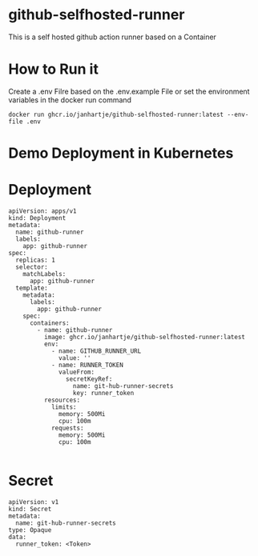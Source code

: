 # github-selfhosted-runner

This is a self hosted github action runner based on a Container

# How to Run it
Create a .env Filre based on the .env.example File or set the environment variables in the docker run command

```
docker run ghcr.io/janhartje/github-selfhosted-runner:latest --env-file .env 
```

# Demo Deployment in Kubernetes

# Deployment

```
apiVersion: apps/v1
kind: Deployment
metadata:
  name: github-runner
  labels:
    app: github-runner
spec:
  replicas: 1
  selector:
    matchLabels:
      app: github-runner
  template:
    metadata:
      labels:
        app: github-runner
    spec:
      containers:
        - name: github-runner
          image: ghcr.io/janhartje/github-selfhosted-runner:latest
          env:
            - name: GITHUB_RUNNER_URL
              value: ''
            - name: RUNNER_TOKEN
              valueFrom:
                secretKeyRef:
                  name: git-hub-runner-secrets
                  key: runner_token
          resources:
            limits:
              memory: 500Mi
              cpu: 100m
            requests:
              memory: 500Mi
              cpu: 100m


```

# Secret

```
apiVersion: v1
kind: Secret
metadata:
  name: git-hub-runner-secrets
type: Opaque
data:
  runner_token: <Token>

```
